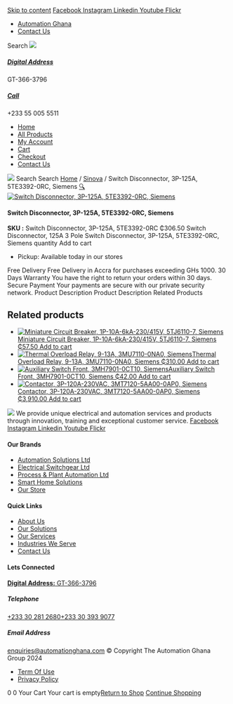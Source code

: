 [Skip to content](https://store.automationghana.com/product/switch-disconnector-3p-125a-5te3392-0rc-siemens/#content)
[ Facebook ](https://www.facebook.com/automationgh/) [ Instagram ](https://www.instagram.com/automationgh/) [ Linkedin ](https://www.linkedin.com/company/the-automation-ghana-limited/) [ Youtube ](https://www.youtube.com/channel/UCurrRDUSm5oIW39VXjn1u0w) [ Flickr ](https://www.flickr.com/photos/181794037@N07/)
  * [ Automation Ghana ](https://automationghana.com)
  * [ Contact Us ](https://store.automationghana.com/contact/)


Search
[ ![](https://store.automationghana.com/wp-content/uploads/2024/04/Website-TAGG-Logo-BLUE.png) ](https://store.automationghana.com/)
[ ](https://maps.app.goo.gl/m4xeaagWCNbLk4jM6)
#####  [ Digital Address ](https://maps.app.goo.gl/m4xeaagWCNbLk4jM6)
GT-366-3796 
[ ](tel:+233550055511)
#####  [ Call ](tel:+233550055511)
+233 55 005 5511 
  * [Home](https://store.automationghana.com/)
  * [All Products](https://store.automationghana.com/shop/)
  * [My Account](https://store.automationghana.com/my-account/)
  * [Cart](https://store.automationghana.com/cart/)
  * [Checkout](https://store.automationghana.com/checkout/)
  * [Contact Us](https://store.automationghana.com/contact/)


[![](https://store.automationghana.com/wp-content/uploads/2024/04/AutomationGhana_logo_white.png)](https://store.automationghana.com)
Search
Search
[Home](https://store.automationghana.com) / [Sinova](https://store.automationghana.com/product-category/sinova-siemens/) / Switch Disconnector, 3P-125A, 5TE3392-0RC, Siemens
[🔍](https://store.automationghana.com/product/switch-disconnector-3p-125a-5te3392-0rc-siemens/)
[![Switch Disconnector, 3P-125A, 5TE3392-0RC, Siemens](https://store.automationghana.com/wp-content/uploads/2025/03/switch1.jpg)](https://store.automationghana.com/wp-content/uploads/2025/03/switch1.jpg)
####  Switch Disconnector, 3P-125A, 5TE3392-0RC, Siemens 
**SKU :** Switch Disconnector, 3P-125A, 5TE3392-0RC 
₵306.50
Switch Disconnector, 125A 3 Pole
Switch Disconnector, 3P-125A, 5TE3392-0RC, Siemens quantity
Add to cart
  * Pickup: Available today in our stores


Free Delivery 
Free Delivery in Accra for purchases exceeding GHs 1000. 
30 Days Warranty 
You have the right to return your orders within 30 days. 
Secure Payment 
Your payments are secure with our private security network. 
Product Description
Product Description
Related Products 
## Related products
  * [![Miniature Circuit Breaker, 1P-10A-6kA-230/415V, 5TJ6110-7, Siemens](https://store.automationghana.com/wp-content/uploads/2025/03/Miniature-Circuit-Breaker-300x300.jpg)Miniature Circuit Breaker, 1P-10A-6kA-230/415V, 5TJ6110-7, Siemens ₵57.50 ](https://store.automationghana.com/product/miniature-circuit-breaker-1p-10a-6ka-230-415v-5tj6110-7-siemens/)
[Add to cart](https://store.automationghana.com/product/switch-disconnector-3p-125a-5te3392-0rc-siemens/?add-to-cart=24513)
  * [![Thermal Overload Relay, 9-13A, 3MU7110-0NA0, Siemens](https://store.automationghana.com/wp-content/uploads/2025/03/thermal-overload-300x300.png)Thermal Overload Relay, 9-13A, 3MU7110-0NA0, Siemens ₵310.00 ](https://store.automationghana.com/product/thermal-overload-relay-9-13a-3mu7110-0na0-siemens/)
[Add to cart](https://store.automationghana.com/product/switch-disconnector-3p-125a-5te3392-0rc-siemens/?add-to-cart=24508)
  * [![Auxiliary Switch Front, 3MH7901-0CT10, Siemens](https://store.automationghana.com/wp-content/uploads/2025/03/Aux-Switch-Front-300x300.jpg)Auxiliary Switch Front, 3MH7901-0CT10, Siemens ₵42.00 ](https://store.automationghana.com/product/auxiliary-switch-front-3mh7901-0ct10-siemens/)
[Add to cart](https://store.automationghana.com/product/switch-disconnector-3p-125a-5te3392-0rc-siemens/?add-to-cart=24504)
  * [![Contactor, 3P-120A-230VAC, 3MT7120-5AA00-0AP0, Siemens](https://store.automationghana.com/wp-content/uploads/2025/03/P_IN01_XX_00058i.jpg)Contactor, 3P-120A-230VAC, 3MT7120-5AA00-0AP0, Siemens ₵3,910.00 ](https://store.automationghana.com/product/contactor-3p-120a-230vac-3mt7120-5aa00-0ap0-siemens/)
[Add to cart](https://store.automationghana.com/product/switch-disconnector-3p-125a-5te3392-0rc-siemens/?add-to-cart=24495)


![](https://store.automationghana.com/wp-content/uploads/2024/04/AutomationGhana_logo_white.png)
We provide unique electrical and automation services and products through innovation, training and exceptional customer service.
[ Facebook ](https://www.facebook.com/automationgh/) [ Instagram ](https://www.instagram.com/automationgh/) [ Linkedin ](https://www.linkedin.com/company/the-automation-ghana-limited/) [ Youtube ](https://www.youtube.com/channel/UCurrRDUSm5oIW39VXjn1u0w) [ Flickr ](https://www.flickr.com/photos/181794037@N07/)
#### Our Brands
  * [ Automation Solutions Ltd ](https://store.automationghana.com/product/switch-disconnector-3p-125a-5te3392-0rc-siemens/)
  * [ Electrical Switchgear Ltd ](https://store.automationghana.com/product/switch-disconnector-3p-125a-5te3392-0rc-siemens/)
  * [ Process & Plant Automation Ltd ](https://store.automationghana.com/product/switch-disconnector-3p-125a-5te3392-0rc-siemens/)
  * [ Smart Home Solutions ](https://store.automationghana.com/product/switch-disconnector-3p-125a-5te3392-0rc-siemens/)
  * [ Our Store ](https://store.automationghana.com/product/switch-disconnector-3p-125a-5te3392-0rc-siemens/)


#### Quick Links
  * [ About Us ](https://store.automationghana.com/product/switch-disconnector-3p-125a-5te3392-0rc-siemens/)
  * [ Our Solutions ](https://store.automationghana.com/product/switch-disconnector-3p-125a-5te3392-0rc-siemens/)
  * [ Our Services ](https://store.automationghana.com/product/switch-disconnector-3p-125a-5te3392-0rc-siemens/)
  * [ Industries We Serve ](https://store.automationghana.com/product/switch-disconnector-3p-125a-5te3392-0rc-siemens/)
  * [ Contact Us ](https://store.automationghana.com/product/switch-disconnector-3p-125a-5te3392-0rc-siemens/)


#### Lets Connected
[**Digital Address:** GT-366-3796](https://maps.app.goo.gl/m4xeaagWCNbLk4jM6)
#####  Telephone 
[ +233 30 281 2680](tel:+233302812680)[+233 30 393 9077](https://store.automationghana.com/product/switch-disconnector-3p-125a-5te3392-0rc-siemens/+233303939077)
#####  Email Address 
enquiries@automationghana.com 
© Copyright The Automation Ghana Group 2024
  * [ Term Of Use ](https://store.automationghana.com/product/switch-disconnector-3p-125a-5te3392-0rc-siemens/)
  * [ Privacy Policy ](https://store.automationghana.com/product/switch-disconnector-3p-125a-5te3392-0rc-siemens/)


0
0
Your Cart
Your cart is empty[Return to Shop](https://store.automationghana.com/shop/)
[Continue Shopping](https://store.automationghana.com/product/switch-disconnector-3p-125a-5te3392-0rc-siemens/)

